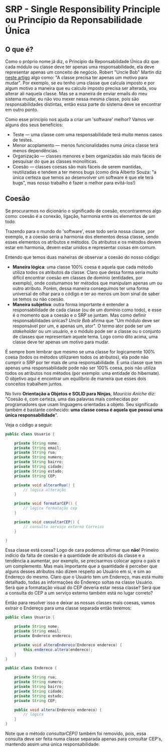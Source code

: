 # SRP - Single Responsibility Principle ou Princípio da Reponsabilidade Única

## O que é?

Como o próprio nome já diz, o Princípio da Reponsabilidade Única diz que cada módulo ou classe deve ter apenas uma
responsabilidade, ela deve representar apenas um conceito de negócio.
Robert "Uncle Bob" Martin
diz [neste artigo](https://blog.cleancoder.com/uncle-bob/2014/05/08/SingleReponsibilityPrinciple.html) algo como: "A
classe precisa ter apenas um motivo para mudar". Por exemplo, se eu tenho uma classe que calcula imposto e por algum
motivo a maneira que eu calculo imposto precisa ser alterada, vou alterar ali naquela classe. Mas se a maneira de enviar
emails do meu sistema mudar, eu não vou mexer nessa mesma classe, pois são responsabilidades distintas, então essa parte
do sistema deve se encontrar em outro ponto.

Como esse princípio nos ajuda a criar um 'software' melhor? Vamos ver alguns dos seus benefícios:

- Teste — uma classe com uma responsabilidade terá muito menos casos de testes.
- Menor acoplamento — menos funcionalidades numa única classe terá menos dependências.
- Organização — classes menores e bem organizadas são mais fáceis de pesquisar do que as classes monolíticas.
- Coesão — classes coesas são mais fáceis de serem mantidas, reutilizadas e tendem a ter menos bugs (como diria Alberto
  Souza: "a única certeza que temos ao desenvolver um software é que ele terá bugs", mas nosso trabalho é fazer o
  melhor para evitá-los!)

## Coesão

Se procurarmos no dicionário o significado de coesão, encontraremos algo como: coesão é a conexão, ligação, harmonia
entre os elementos de um todo.

Trazendo para o mundo do 'software', esse todo seria nossa classe, por exemplo, e a coesão seria a harmonia dos
elementos dessa classe, sendo esses elementos os atributos e métodos. Os atributos e os métodos devem estar em harmonia,
devem estar unidos e representar coisas em comum.

Entendo que temos duas maneiras de observar a coesão do nosso código:

- **Maneira lógica**: uma classe 100% coesa é aquela que cada método utiliza todos os atributos da classe.
  Claro que dessa forma seria muito difícil encontrar coesão em classes de domínio (entidades, por exemplo), onde
  costumamos ter métodos que manipulam apenas um ou outro atributo.
  Porém, dessa maneira conseguimos ter uma forma universal de olhar para o código e ter ao menos um bom sinal de saber
  se temos ou não coesão.
- **Maneira subjetiva**: outra forma importante é entender a responsabilidade de cada classe (ou de um domínio como
  todo), e esse é o momento que a coesão e o SRP se juntam. Mas como definir responsabilidades únicas?
  _Uncle Bob_ afirma que "Um módulo deve ser responsável por um, e apenas um, ator". O termo ator pode ser um
  _stakeholder_ ou um usuário, e o módulo pode ser a classe ou o conjunto de classes que representam aquele tema. Logo
  como dito acima, uma classe deve ter apenas um motivo para mudar.

É sempre bom lembrar que mesmo se uma classe for logicamente 100% coesa (todos os métodos utilizarem todos os atributos),
ela pode não cumprir o SRP por ter mais de uma responsabilidade.
E uma classe que tem apenas uma responsabilidade pode não ser 100% coesa, pois não utiliza todos os atributos nos
métodos (por exemplo: uma entidade do hibernate).
O objetivo aqui é encontrar um equilíbrio de maneira que esses dois conceitos trabalhem juntos.

No livro **Orientação a Objetos e SOLID para Ninjas**, _Maurício Aniche_ diz:
"Coesão é, com certeza, uma das palavras mais conhecidas por programadores que usam linguagens orientadas a objeto. Seu
significado também é bastante conhecido: **uma classe coesa é aquela que possui uma única responsabilidade**".

Veja o código a seguir:

```java
public class Usuario {

    private String nome;
    private String email;
    private String rua;
    private String numero;
    private String bairro;
    private String cidade;
    private String estado;
    private String CEP;

    private void alterarRua() {
        // lógica alteração
    }

    private void formatarCEP() {
        // lógica formatação cep
    }

    private void consultarCEP() {
        // consulta serviço externo Correios
    }

}
```

Essa classe está coesa?
Logo de cara podemos afirmar que **não**!
Primeiro indício da falta de coesão é a quantidade de atributos da classe e a tendência a aumentar, por exemplo,
se precisarmos colocar agora o país e um complemento.
Mas mais importante que a quantidade é perceber que alguns desses atributos não dizem respeito ao Usuário em si, e sim
ao Endereço do mesmo. Claro que o Usuário tem um Endereço, mas está muito detalhado, todas as informações do Endereço
soltas na classe Usuário.
Será que a formatação visual do CEP deveria estar nessa classe? Será que a consulta do CEP a um serviço externo também
está no lugar correto?

Então para resolver isso e deixar as nossas classes mais coesas, vamos extrair o Endereço para uma classe
separada então teremos:

```java
public class Usuario {

    private String nome;
    private String email;
    private Endereco endereco;

    private void alteraEndereco(Endereco endereco) {
        this.endereco.altera(endereco);
    }
}

public class Endereco {

    private String rua;
    private String numero;
    private String bairro;
    private String cidade;
    private String estado;
    private String CEP;

    public void altera(Endereco endereco) {
        // lógica
    }
}
```

Note que o método _consultarCEP()_ também foi removido, pois, essa consulta deve ser feita numa classe separada apenas
para consultar CEP's, mantendo assim uma única responsabilidade.

[//]: # (inserir mais um exemplo, com classe com regras de negócios, de assuntos diferentes)




